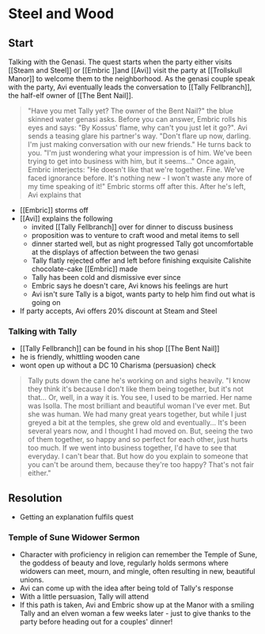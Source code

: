 # Steel and Wood

## Start

Talking with the Genasi. The quest starts when the party either visits [[Steam and Steel]] or [[Embric ]]and [[Avi]] visit the party at [[Trollskull Manor]] to welcome them to the neighborhood. As the genasi couple speak with the party, Avi eventually leads the conversation to [[Tally Fellbranch]], the half-elf owner of [[The Bent Nail]]. 

 > "Have you met Tally yet? The owner of the Bent Nail?" the blue skinned water genasi asks. Before you can answer, Embric rolls his eyes and says: "By Kossus' flame, why can't you just let it go?". Avi sends a teasing glare his partner's way. "Don't flare up now, darling. I'm just making conversation with our new friends." He turns back to you. "I'm just wondering what your impression is of him. We've been trying to get into business with him, but it seems..." Once again, Embric interjects: "He doesn't like that we're together. Fine. We've faced ignorance before. It's nothing new - I won't waste any more of my time speaking of it!" Embric storms off after this. After he's left, Avi explains that

- [[Embric]] storms off
- [[Avi]] explains the following
    - invited [[Tally Fellbranch]] over for dinner to discuss business
    - proposition was to venture to craft wood and metal items to sell
    - dinner started well, but as night progressed Tally got uncomfortable at the displays of affection between the two genasi
    - Tally flatly rejected offer and left before finishing exquisite Calishite chocolate-cake [[Embric]] made
    - Tally has been cold and dismissive ever since
    - Embric says he doesn't care, Avi knows his feelings are hurt
    - Avi isn't sure Tally is a bigot, wants party to help him find out what is going on
- If party accepts, Avi offers 20% discount at Steam and Steel

### Talking with Tally

- [[Tally Fellbranch]] can be found in his shop [[The Bent Nail]]
- he is friendly, whittling wooden cane
- wont open up without a DC 10 Charisma (persuasion) check

> Tally puts down the cane he's working on and sighs heavily. "I know they think it's because I don't like them being together, but it's not that... Or, well, in a way it is. You see, I used to be married. Her name was Isolla. The most brilliant and beautiful woman I've ever met. But she was human. We had many great years together, but while I just greyed a bit at the temples, she grew old and eventually... It's been several years now, and I thought I had moved on. But, seeing the two of them together, so happy and so perfect for each other, just hurts too much. If we went into business together, I'd have to see that everyday. I can't bear that. But how do you explain to someone that you can't be around them, because they're too happy? That's not fair either."

## Resolution

- Getting an explanation fulfils quest

### Temple of Sune Widower Sermon

- Character with proficiency in religion can remember the Temple of Sune, the goddess of beauty and love, regularly holds sermons where widowers can meet, mourn, and mingle, often resulting in new, beautiful unions. 
- Avi can come up with the idea after being told of Tally's response
- With a little persuasion, Tally will attend
- If this path is taken, Avi and Embric show up at the Manor with a smiling Tally and an elven woman a few weeks later - just to give thanks to the party before heading out for a couples' dinner!
